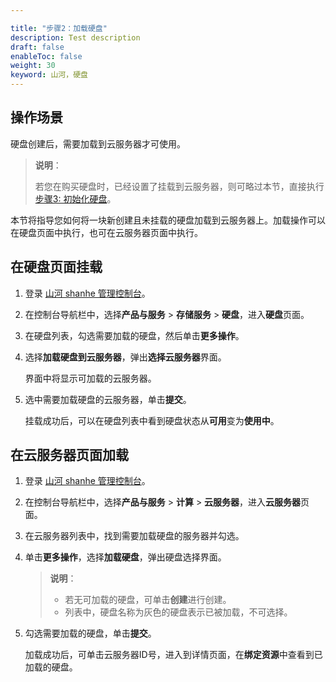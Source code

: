 ```yaml
---

title: "步骤2：加载硬盘"
description: Test description
draft: false
enableToc: false
weight: 30
keyword: 山河，硬盘
---
```


## 操作场景

硬盘创建后，需要加载到云服务器才可使用。

> **说明**：
>
> 若您在购买硬盘时，已经设置了挂载到云服务器，则可略过本节，直接执行[步骤3: 初始化硬盘](/storage/disk/quickstart/init/init_start/)。

本节将指导您如何将一块新创建且未挂载的硬盘加载到云服务器上。加载操作可以在硬盘页面中执行，也可在云服务器页面中执行。

## 在硬盘页面挂载

1. 登录 [山河 shanhe 管理控制台](https://console.shanhe.com/login)。

2. 在控制台导航栏中，选择**产品与服务** > **存储服务** > **硬盘**，进入**硬盘**页面。

3. 在硬盘列表，勾选需要加载的硬盘，然后单击**更多操作**。

4. 选择**加载硬盘到云服务器**，弹出**选择云服务器**界面。

   界面中将显示可加载的云服务器。

5. 选中需要加载硬盘的云服务器，单击**提交**。

   挂载成功后，可以在硬盘列表中看到硬盘状态从**可用**变为**使用中**。

## 在云服务器页面加载

1. 登录 [山河 shanhe 管理控制台](https://console.shanhe.com/login)。

2. 在控制台导航栏中，选择**产品与服务** > **计算** > **云服务器**，进入**云服务器**页面。

3. 在云服务器列表中，找到需要加载硬盘的服务器并勾选。

4. 单击**更多操作**，选择**加载硬盘**，弹出硬盘选择界面。

   > **说明**：
   >
   > - 若无可加载的硬盘，可单击**创建**进行创建。
   > - 列表中，硬盘名称为灰色的硬盘表示已被加载，不可选择。

5. 勾选需要加载的硬盘，单击**提交**。

   加载成功后，可单击云服务器ID号，进入到详情页面，在**绑定资源**中查看到已加载的硬盘。

